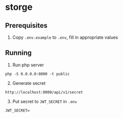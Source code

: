 # storge

## Prerequisites

1. Copy `.env.example` to `.env`, fill in appropriate values

## Running

1. Run php server

```
php -S 0.0.0.0:8000 -t public
```

2. Generate secret

```
http://localhost:8000/api/v1/secret
```

3. Put secret to `JWT_SECRET` in `.env`
```
JWT_SECRET=
```